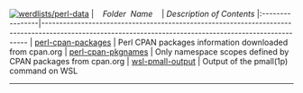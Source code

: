 [![werdlists/perl-data](https://img.shields.io/badge/werdlists-perl-data-purple/.svg?logo=github&style=popout&longCache=true)](# "werdlists/perl-data")
|&nbsp;&nbsp;&nbsp;&nbsp;_Folder&nbsp;&nbsp;Name_&nbsp;&nbsp;&nbsp;&nbsp;| _Description of Contents_
|:----------------|--------------------------------------------------------------------------------------------------------------------------------------------------------
| [perl-cpan-packages](perl-cpan-packages.txt.xz) |  Perl CPAN packages information downloaded from cpan.org 
| [perl-cpan-pkgnames](perl-cpan-pkgnames.txt.xz) |  Only namespace scopes defined by CPAN packages from cpan.org 
| [wsl-pmall-output](wsl-pmall-output.txt) |  Output of the pmall(1p) command on WSL 

* * *

